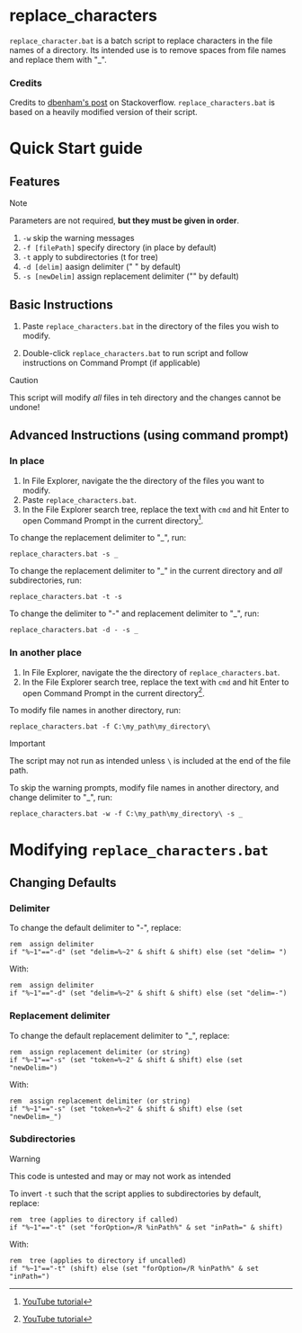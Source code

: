 # replace_characters
`replace_character.bat` is a batch script to replace characters in the file names of a directory. Its intended use is to remove spaces from file names and replace them with "_".

### Credits

Credits to [dbenham's post](https://stackoverflow.com/a/11278987) on Stackoverflow. `replace_characters.bat` is based on a heavily modified version of their script.

# Quick Start guide

## Features

> [!NOTE]
> Parameters are not required, **but they must be given in order**.

1. `-w` skip the warning messages
2. `-f [filePath]` specify directory (in place by default)
3. `-t` apply to subdirectories (t for tree)
4. `-d [delim]` aasign delimiter (" " by default)
5. `-s [newDelim]` assign replacement delimiter ("" by default)

## Basic Instructions

1. Paste `replace_characters.bat` in the directory of the files you wish to modify.

2.  Double-click `replace_characters.bat` to run script and follow instructions on Command Prompt (if applicable)

> [!CAUTION]
> This script will modify *all* files in teh directory and the changes cannot be undone!

## Advanced Instructions (using command prompt)

### In place

1. In File Explorer, navigate the the directory of the files you want to modify.
2. Paste `replace_characters.bat`.
3. In the File Explorer search tree, replace the text with `cmd` and hit Enter to open Command Prompt in the current directory[^2].

To change the replacement delimiter to "_", run:
```
replace_characters.bat -s _
```

To change the replacement delimiter to "_" in the current directory and *all* subdirectories, run:
```
replace_characters.bat -t -s
```

To change the delimiter to "-" and replacement delimiter to "_", run:
```
replace_characters.bat -d - -s _
```

### In another place

1. In File Explorer, navigate the the directory of  `replace_characters.bat`.
2. In the File Explorer search tree, replace the text with `cmd` and hit Enter to open Command Prompt in the current directory[^2].

To modify file names in another directory, run:
```
replace_characters.bat -f C:\my_path\my_directory\
```

> [!IMPORTANT]
> The script may not run as intended unless `\` is included at the end of the file path.

To skip the warning prompts, modify file names in another directory, and change delimiter to "_", run:
```
replace_characters.bat -w -f C:\my_path\my_directory\ -s _
```

# Modifying `replace_characters.bat`

## Changing Defaults

### Delimiter

To change the default delimiter to "-", replace:
```
rem  assign delimiter
if "%~1"=="-d" (set "delim=%~2" & shift & shift) else (set "delim= ")
```

With:
```
rem  assign delimiter
if "%~1"=="-d" (set "delim=%~2" & shift & shift) else (set "delim=-")
```

### Replacement delimiter

To change the default replacement delimiter to "_", replace:
```
rem  assign replacement delimiter (or string)
if "%~1"=="-s" (set "token=%~2" & shift & shift) else (set "newDelim=")
```

With:
```
rem  assign replacement delimiter (or string)
if "%~1"=="-s" (set "token=%~2" & shift & shift) else (set "newDelim=_")
```

### Subdirectories

> [!WARNING]
> This code is untested and may or may not work as intended

To invert `-t` such that the script applies to subdirectories by default, replace:
```
rem  tree (applies to directory if called)
if "%~1"=="-t" (set "forOption=/R %inPath%" & set "inPath=" & shift)
```

With:
```
rem  tree (applies to directory if uncalled)
if "%~1"=="-t" (shift) else (set "forOption=/R %inPath%" & set "inPath=")
```



[^2]: [YouTube tutorial](https://www.youtube.com/shorts/FDkXqlSx8B4)

